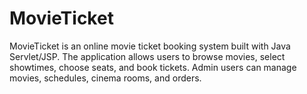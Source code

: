 # MovieTicket
MovieTicket is an online movie ticket booking system built with Java Servlet/JSP. The application allows users to browse movies, select showtimes, choose seats, and book tickets. Admin users can manage movies, schedules, cinema rooms, and orders.
